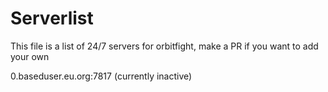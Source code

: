 # Serverlist
This file is a list of 24/7 servers for orbitfight, make a PR if you want to add your own

0.baseduser.eu.org:7817 (currently inactive)
